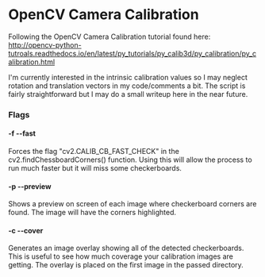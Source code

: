 # OpenCV Camera Calibration

Following the OpenCV Camera Calibration tutorial found here: http://opencv-python-tutroals.readthedocs.io/en/latest/py_tutorials/py_calib3d/py_calibration/py_calibration.html

I'm currently interested in the intrinsic calibration values so I may neglect rotation and translation vectors in my code/comments a bit. The script is fairly straightforward but I may do a small writeup here in the near future.

### Flags
#### -f --fast
Forces the flag "cv2.CALIB_CB_FAST_CHECK" in the cv2.findChessboardCorners() function. Using this will allow the process to run much faster but it will miss some checkerboards. 

#### -p --preview
Shows a preview on screen of each image where checkerboard corners are found. The image will have the corners highlighted.

#### -c --cover
Generates an image overlay showing all of the detected checkerboards. This is useful to see how much coverage your calibration images are getting. The overlay is placed on the first image in the passed directory. 
